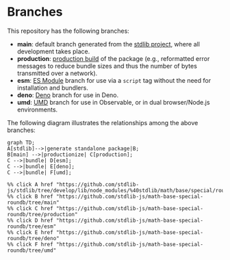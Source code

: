 <!--

@license Apache-2.0

Copyright (c) 2022 The Stdlib Authors.

Licensed under the Apache License, Version 2.0 (the "License");
you may not use this file except in compliance with the License.
You may obtain a copy of the License at

    http://www.apache.org/licenses/LICENSE-2.0

Unless required by applicable law or agreed to in writing, software
distributed under the License is distributed on an "AS IS" BASIS,
WITHOUT WARRANTIES OR CONDITIONS OF ANY KIND, either express or implied.
See the License for the specific language governing permissions and
limitations under the License.

-->

# Branches

This repository has the following branches:

-   **main**: default branch generated from the [stdlib project][stdlib-url], where all development takes place.
-   **production**: [production build][production-url] of the package (e.g., reformatted error messages to reduce bundle sizes and thus the number of bytes transmitted over a network).
-   **esm**: [ES Module][esm-url] branch for use via a `script` tag without the need for installation and bundlers.
-   **deno**: [Deno][deno-url] branch for use in Deno.
-   **umd**: [UMD][umd-url] branch for use in Observable, or in dual browser/Node.js environments.

The following diagram illustrates the relationships among the above branches:

```mermaid
graph TD;
A[stdlib]-->|generate standalone package|B;
B[main] -->|productionize| C[production];
C -->|bundle| D[esm];
C -->|bundle| E[deno];
C -->|bundle| F[umd];

%% click A href "https://github.com/stdlib-js/stdlib/tree/develop/lib/node_modules/%40stdlib/math/base/special/roundb"
%% click B href "https://github.com/stdlib-js/math-base-special-roundb/tree/main"
%% click C href "https://github.com/stdlib-js/math-base-special-roundb/tree/production"
%% click D href "https://github.com/stdlib-js/math-base-special-roundb/tree/esm"
%% click E href "https://github.com/stdlib-js/math-base-special-roundb/tree/deno"
%% click F href "https://github.com/stdlib-js/math-base-special-roundb/tree/umd"
```

[stdlib-url]: https://github.com/stdlib-js/stdlib/tree/develop/lib/node_modules/%40stdlib/math/base/special/roundb
[production-url]: https://github.com/stdlib-js/math-base-special-roundb/tree/production
[deno-url]: https://github.com/stdlib-js/math-base-special-roundb/tree/deno
[umd-url]: https://github.com/stdlib-js/math-base-special-roundb/tree/umd
[esm-url]: https://github.com/stdlib-js/math-base-special-roundb/tree/esm